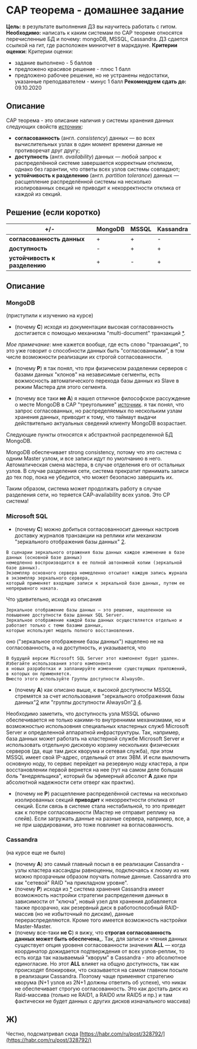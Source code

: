 # CAP теорема - домашнее задание

__Цель:__ в результате выполнения ДЗ вы научитесь работать с гитом.
__Необходимо:__ написать к каким системам по CAP теореме относятся перечисленные БД и почему: mongoDB, MSSQL, Cassandra. ДЗ сдается ссылкой на гит, где расположен миниотчет в маркдауне.
__Критерии оценки:__ Критерии оценки:
- задание выполнено - 5 баллов
- предложено красивое решение - плюс 1 балл
- предложено рабочее решение, но не устранены недостатки, указанные преподавателем - минус 1 балл
__Рекомендуем сдать до:__ 09.10.2020

## Описание

CAP теорема - это описание наличия у системы хранения данных следующих свойств [источник](https://ru.wikipedia.org/wiki/Теорема_CAP):
* __согласованность__ (англ. _consistency_) данных — во всех вычислительных узлах в один момент времени данные не противоречат друг другу;
* __доступность__ (англ. _availability_) данных  — любой запрос к распределённой системе завершается корректным откликом, однако без гарантии, что ответы всех узлов системы совпадают;
* __устойчивость к разделению__ (англ. _partition tolerance_) данных — расщепление распределённой системы на несколько изолированных секций не приводит к некорректности отклика от каждой из секций.


## Решение (если коротко)


+/- | MongoDB | MSSQL | Kassandra
------------ | -------------| -------------| -------------
__согласованность данных__ | + | + | -
__доступность__ | - | + | +
__устойчивость к разделению__ | + | - | + | 


## Описание

### MongoDB

(приступили к изучению на курсе)

- (почему __C__) исходя из документации высокая согласованность достигается с помощью механизма "multi-document" транзакций [\*](https://www.mongodb.com/blog/post/multi-document-transactions). 

_Мое примечание_: мне кажется вообще, где есть слово "транзакция", то это уже говорит о способности данных быть "согласованными", в том числе возможности реализации их строгой согласованности.

- (почему __P__) я так понял, что при физическом разделении серверов с базами данных "клонов" на независимые сегменты, есть вожмосность автоматического перехода базы данных из Slave в режим Мастера для этого сегмента.  

- (почему все таки __не A__) я нашел отличное философское рассуждение о месте MongoDB в CAP "треугольнике" [источник](https://stackoverflow.com/a/44440201). 
 я так понял, что запрос согласованных, но распределяемых по нескольким узлам хранения данных, приводит к тому, что таймаут выдачи действительно актуальных сведений клиенту MongoDB возрастает.


Следующие пункты относятся к абстрактной распределенной БД MongoDB.

MongoDB обеспечивает strong consistency, потому что это система с одним Master узлом, и все записи идут по умолчанию в него.
Автоматическая смена мастера, в случае отделения его от остальных узлов.
В случае разделения сети, система прекратит принимать записи до тех пор, пока не убедится, что может безопасно завершить их.

Таким образом, система может продолжать работу в случае разделения сети, но теряется CAP-availability всех узлов. Это CP система!


### Microsoft SQL

- (почему __C__) можно добиться  согласованносит даннных настроив доставку журналов транзакции на реплики или механизм "зеркального отображения базы данных" [2](https://docs.microsoft.com/ru-ru/sql/database-engine/database-mirroring/database-mirroring-sql-server?view=sql-server-ver15).

```text
В сценарии зеркального отражения базы данных каждое изменение в базе данных (основной базе данных) 
немедленно воспроизводится в ее полной автономной копии (зеркальной базе данных). 
Экземпляр основного сервера немедленно отсылает каждую запись журнала в экземпляр зеркального сервера, 
который применяет входящие записи к зеркальной базе данных, путем ее непрерывного наката. 
```

Что удивительно, исходя из описания

```text
Зеркальное отображение базы данных — это решение, нацеленное на повышение доступности базы данных SQL Server. 
Зеркальное отображение каждой базы данных осуществляется отдельно и работает только с теми базами данных, 
которые используют модель полного восстановления.
```

оно ("зеркальное отображение базы данных") нацелено не на согласованность, а на доступность, и указывается, что 

```text
В будущей версии Microsoft SQL Server этот компонент будет удален. Избегайте использования этого компонента 
в новых разработках и запланируйте изменение существующих приложений, в которых он применяется. 
Вместо этого используйте Группы доступности AlwaysOn.
```

- (почему __A__) как описано выше, к высокой доступности MSSQL стремятся за счет использования "зеркального отображения базы данных"[2](https://docs.microsoft.com/ru-ru/sql/database-engine/database-mirroring/database-mirroring-sql-server?view=sql-server-ver15) или "группы доступности AlwaysOn"[3](https://docs.microsoft.com/ru-ru/sql/database-engine/availability-groups/windows/overview-of-always-on-availability-groups-sql-server?view=sql-server-ver15) [4](https://docs.microsoft.com/ru-ru/sql/database-engine/availability-groups/windows/always-on-availability-groups-sql-server?view=sql-server-ver15). 

Необходимо заметить, что доступность узла MSSQL обычно обеспечивается не только какими-то внутренними механизмами, но и возможностью использовния специальных кластерных служб Microsoft Server и определенной аппаратной инфраструктуры. Так, например, база данных может работать на кластерной службе Microsoft Server и использовать отдельную дисковую корзину нескольких физических серверов (да, еще там диск кворума и сетевая служба), при этом MSSQL имеет свой IP-адрес, отдельный от этих ЭВМ. И если выключить основную ноду, то сервис перейдет на резервную ноду кластера, а при восстановлении первой вернется на нее (тут на самом деле большая _боль_ "внедряльщика", который бы эфимерный абсолют __A__ даже при  абсолютной надежности сети отверг как практик).  

- (почему не __P__) расщепление распределённой системы на несколько изолированных секций __приводит__ к некорректности отклика от секций. Если связь в системе стала нестабильной, то это приведет как к потере согласованности (Мастер не отправит реплику на слейв). Если загружать данные на разные сервера, например, все, а не при шардировании, это тоже повлияет на вогласованность.


### Cassandra

(на курсе еще не было) 

- (почему __A__) это самый главный посыл в ее реализации Cassandra - узлы кластера кассандры равноценны, подключаясь к люому из них можно прозрачным образом поучать полные данные. Cassanrdra это как "сетевой" RAID "на прикладном уровне". 
- (почему __P__) исходя из [\*](https://habr.com/ru/post/155115/) система хранения Cassandra имеет возможность настройки стратегии распределения данных в зависимости от "ключа", новый узел для хранения добавляется также прозрачно, как резервный диск в работоспособный RAID-массив (но не избыточный по дискам), данные перераспределяются. Кроме того имеется возможность настройки Master-Master.
- (почему все-таки __не C__) я вижу, что __строгая согласованность данных может быть обеспечена___. Так, для записи и чтения данных существует опция уровеня согласованности значения __ALL__ — когда координатор дожидается подтверждения от всех узлов-реплик, то есть когда так называемый "кворум" в Cassandra - это абсолютное единогласие. Но этот __ALL__ влияет на общую доступность, так как происходят блокировки, что сказывается на самом главном посыле в реализации Cassandra. Поэтому чаще применяют стратегию кворума (N+1 узлов из 2N+1 должны ответить об успехе), что никак не обеспечивает строгую согласованность. Это как достать диск из Raid-массива (только не RAID1, а RAID0 или RAID5 и пр.) и там фактически не будет данных с других дисков изначального массива)

## Ж)

Честно, подсматривал сюда [https://habr.com/ru/post/328792/](https://habr.com/ru/post/328792/)
